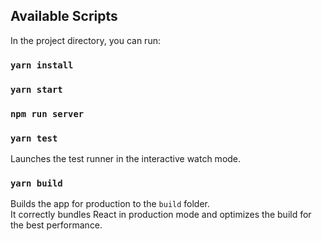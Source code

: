 ## Available Scripts

In the project directory, you can run:
### `yarn install`
### `yarn start` 
### `npm run server`


### `yarn test`

Launches the test runner in the interactive watch mode.<br />

### `yarn build`

Builds the app for production to the `build` folder.<br />
It correctly bundles React in production mode and optimizes the build for the best performance.
